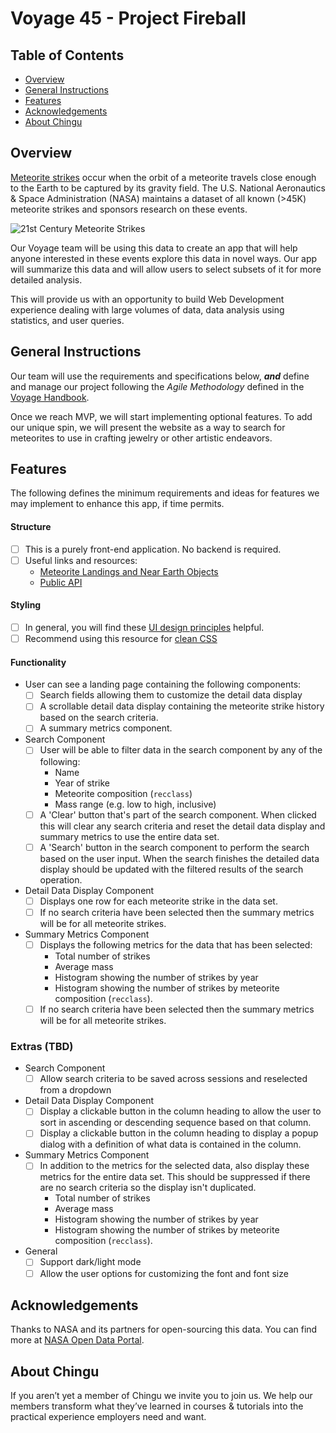 # Voyage 45 - Project Fireball

## Table of Contents

* [Overview](#overview)
* [General Instructions](#general-instructions)
* [Features](#features)
* [Acknowledgements](#acknowledgements)
* [About Chingu](#about-chingu)

## Overview

[Meteorite strikes](https://rpubs.com/ag1712/1059267) occur when the orbit of a 
meteorite travels close enough to the Earth to be captured by its gravity field. 
The U.S. National Aeronautics & Space Administration 
(NASA) maintains a dataset of all known (>45K) meteorite strikes and sponsors research 
on these events.

![21st Century Meteorite Strikes](./Team_Docs/21st_century_meteorite_strikes.png)

Our Voyage team will be using this data to create an app that will help 
anyone interested in these events explore this data in novel ways. Our app will
summarize this data and will allow users to select subsets of it for more
detailed analysis. 

This will provide us with an opportunity to build Web Development experience
dealing with large volumes of data, data analysis using statistics, and user
queries.


## General Instructions

Our team will use the requirements and specifications below, **_and_** define and
manage our project following the _Agile Methodology_ defined in the
[Voyage Handbook](https://chingucohorts.notion.site/Voyage-Guide-1e528dcbf1d241c9a93b4627f6f1c809).

Once we reach MVP, we will start implementing optional features. To add our unique spin, 
we will present the website as a way to search for meteorites to use in crafting 
jewelry or other artistic endeavors. 

## Features

The following defines the minimum requirements and ideas for features we may
implement to enhance this app, if time permits.

#### Structure

- [ ] This is a purely front-end application. No backend is required.  
- [ ] Useful links and resources:
    - [Meteorite Landings and Near Earth Objects](https://rpubs.com/ag1712/1059267)
    - [Public API](https://data.nasa.gov/resource/gh4g-9sfh.json)

#### Styling

- [ ] In general, you will find these [UI design principles](https://www.justinmind.com/ui-design/principles) helpful.
- [ ] Recommend using this resource for [clean CSS](https://www.devbridge.com/articles/implementing-clean-css-bem-method/)

#### Functionality

-   User can see a landing page containing the following components:
    - [ ] Search fields allowing them to customize the detail data display
    - [ ] A scrollable detail data display containing the meteorite strike history based on the search criteria. 
    - [ ] A summary metrics component.  

- Search Component
    - [ ] User will be able to filter data in the search component by any of the following:
        - Name
        - Year of strike
        - Meteorite composition (`recclass`)
        - Mass range (e.g. low to high, inclusive)
    - [ ] A 'Clear' button that's part of the search component. When clicked this will clear any search criteria and reset the detail data display and summary metrics to use the entire data set.
    - [ ] A 'Search' button in the search component to perform the search based on the user input. When the search finishes the detailed data display should be updated with the filtered results of the search operation.

- Detail Data Display Component
    - [ ] Displays one row for each meteorite strike in the data set.
    - [ ] If no search criteria have been selected then the summary metrics will be for all meteorite strikes.

- Summary Metrics Component
    - [ ] Displays the following metrics for the data that has been selected:
        - Total number of strikes
        - Average mass
        - Histogram showing the number of strikes by year
        - Histogram showing the number of strikes by meteorite composition (`recclass`).
    - [ ] If no search criteria have been selected then the summary metrics will be for all meteorite strikes.
    
### Extras (TBD)

-   Search Component
    - [ ] Allow search criteria to be saved across sessions and reselected from a dropdown
-   Detail Data Display Component
    - [ ] Display a clickable button in the column heading to allow the user to sort in ascending or descending sequence based on that column.
    - [ ] Display a clickable button in the column heading to display a popup dialog with a definition of what data is contained in the column.
-   Summary Metrics Component
    - [ ] In addition to the metrics for the selected data, also display these metrics for the entire data set. This should be suppressed if there are no search criteria so the display isn't duplicated.
       - Total number of strikes
       - Average mass
       - Histogram showing the number of strikes by year
       - Histogram showing the number of strikes by meteorite composition (`recclass`). 
-   General
    - [ ] Support dark/light mode
    - [ ] Allow the user options for customizing the font and font size

## Acknowledgements

Thanks to NASA and its partners for open-sourcing this data. You can find more
at [NASA Open Data Portal](https://data.nasa.gov/). 

## About Chingu

If you aren’t yet a member of Chingu we invite you to join us. We help our 
members transform what they’ve learned in courses & tutorials into the 
practical experience employers need and want.
